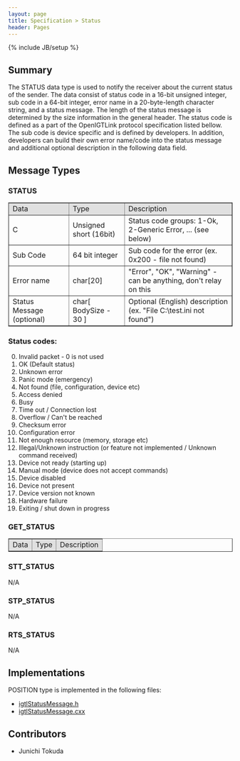 ```yaml
---
layout: page
title: Specification > Status
header: Pages
---
```

{% include JB/setup %}

## Summary

The STATUS data type is used to notify the receiver about the current status of the sender.
The data consist of status code in a 16-bit unsigned integer, sub code in a 64-bit integer,
error name in a 20-byte-length character string, and a status message. The length of
the status message is determined by the size information in the general header.
The status code is defined as a part of the OpenIGTLink protocol specification listed
bellow. The sub code is device specific and is defined by developers. In addition,
developers can build their own error name/code into the status message and additional
optional description in the following data field.


## Message Types

### STATUS

<table border="1" cellpadding="5" cellspacing="0">
<tr>
<td style="background:#e0e0e0;"> Data
</td><td style="background:#e0e0e0;"> Type
</td><td style="background:#e0e0e0;"> Description
</td></tr>
<tr>
<td align="left"> C
</td><td align="left"> Unsigned short (16bit)
</td><td align="left"> Status code groups: 1-Ok, 2-Generic Error, ... (see below)
</td></tr>
<tr>
<td align="left"> Sub Code
</td><td align="left"> 64 bit integer
</td><td align="left"> Sub code for the error (ex. 0x200 - file not found)
</td></tr>
<tr>
<td align="left"> Error name
</td><td align="left"> char[20]
</td><td align="left"> "Error", "OK", "Warning" - can be anything, don't relay on this
</td></tr>
<tr>
<td align="left"> Status Message (optional)
</td><td align="left"> char[ BodySize - 30 ]
</td><td align="left"> Optional (English) description (ex. "File C:\test.ini not found")
</td></tr>
</table>

### Status codes:

0. Invalid packet - 0 is not used<br />
0. OK (Default status)<br />
0. Unknown error<br />
0. Panic mode (emergency)<br />
0. Not found (file, configuration, device etc)<br />
0. Access denied<br />
0. Busy<br />
0. Time out / Connection lost<br />
0. Overflow / Can't be reached<br />
0. Checksum error<br />
0. Configuration error<br />
0. Not enough resource (memory, storage etc)<br />
0. Illegal/Unknown instruction (or feature not implemented / Unknown command received)<br />
0. Device not ready (starting up)<br />
0. Manual mode (device does not accept commands)<br />
0. Device disabled<br />
0. Device not present<br />
0. Device version not known<br />
0. Hardware failure<br />
0. Exiting / shut down in progress<br />


### GET_STATUS

<table border="1" cellpadding="5" cellspacing="0" align="center">
<tr>
<td style="background:#e0e0e0;"> Data
</td><td style="background:#e0e0e0;"> Type
</td><td style="background:#e0e0e0;"> Description
</td></tr>
</table>

### STT_STATUS

N/A

### STP_STATUS

N/A

### RTS_STATUS

N/A

## Implementations

POSITION type is implemented in the following files:

* [igtlStatusMessage.h](https://github.com/openigtlink/OpenIGTLink/blob/master/Source/igtlStatusMessage.h)
* [igtlStatusMessage.cxx](https://github.com/openigtlink/OpenIGTLink/blob/master/Source/igtlStatusMessage.cxx)

## Contributors

* Junichi Tokuda